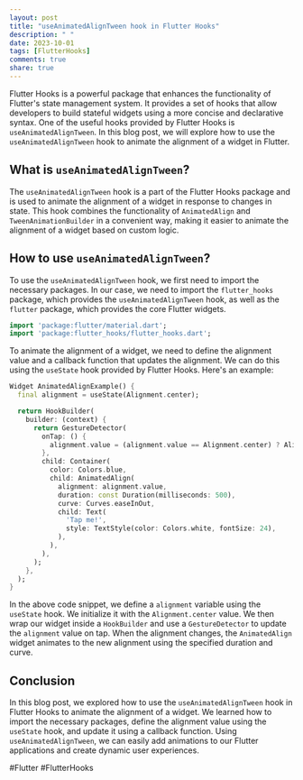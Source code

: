 ```yaml
---
layout: post
title: "useAnimatedAlignTween hook in Flutter Hooks"
description: " "
date: 2023-10-01
tags: [FlutterHooks]
comments: true
share: true
---
```


Flutter Hooks is a powerful package that enhances the functionality of Flutter's state management system. It provides a set of hooks that allow developers to build stateful widgets using a more concise and declarative syntax. One of the useful hooks provided by Flutter Hooks is `useAnimatedAlignTween`. In this blog post, we will explore how to use the `useAnimatedAlignTween` hook to animate the alignment of a widget in Flutter.

## What is `useAnimatedAlignTween`?

The `useAnimatedAlignTween` hook is a part of the Flutter Hooks package and is used to animate the alignment of a widget in response to changes in state. This hook combines the functionality of `AnimatedAlign` and `TweenAnimationBuilder` in a convenient way, making it easier to animate the alignment of a widget based on custom logic.

## How to use `useAnimatedAlignTween`?

To use the `useAnimatedAlignTween` hook, we first need to import the necessary packages. In our case, we need to import the `flutter_hooks` package, which provides the `useAnimatedAlignTween` hook, as well as the `flutter` package, which provides the core Flutter widgets.

```dart
import 'package:flutter/material.dart';
import 'package:flutter_hooks/flutter_hooks.dart';
```

To animate the alignment of a widget, we need to define the alignment value and a callback function that updates the alignment. We can do this using the `useState` hook provided by Flutter Hooks. Here's an example:

```dart
Widget AnimatedAlignExample() {
  final alignment = useState(Alignment.center);

  return HookBuilder(
    builder: (context) {
      return GestureDetector(
        onTap: () {
          alignment.value = (alignment.value == Alignment.center) ? Alignment.topLeft : Alignment.center;
        },
        child: Container(
          color: Colors.blue,
          child: AnimatedAlign(
            alignment: alignment.value,
            duration: const Duration(milliseconds: 500),
            curve: Curves.easeInOut,
            child: Text(
              'Tap me!',
              style: TextStyle(color: Colors.white, fontSize: 24),
            ),
          ),
        ),
      );
    },
  );
}
```

In the above code snippet, we define a `alignment` variable using the `useState` hook. We initialize it with the `Alignment.center` value. We then wrap our widget inside a `HookBuilder` and use a `GestureDetector` to update the `alignment` value on tap. When the alignment changes, the `AnimatedAlign` widget animates to the new alignment using the specified duration and curve.

## Conclusion

In this blog post, we explored how to use the `useAnimatedAlignTween` hook in Flutter Hooks to animate the alignment of a widget. We learned how to import the necessary packages, define the alignment value using the `useState` hook, and update it using a callback function. Using `useAnimatedAlignTween`, we can easily add animations to our Flutter applications and create dynamic user experiences.

#Flutter #FlutterHooks